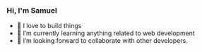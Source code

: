 ### Hi, I'm Samuel 

- 🔭 I love to build things 
- 🌱 I’m currently learning anything related to web development
- 👯 I’m looking forward to collaborate with other developers.

<!-- REFERNCE To Jesse - aka [codeSTACKr][website] whom i used some of his customization 🙏🙏 -->

